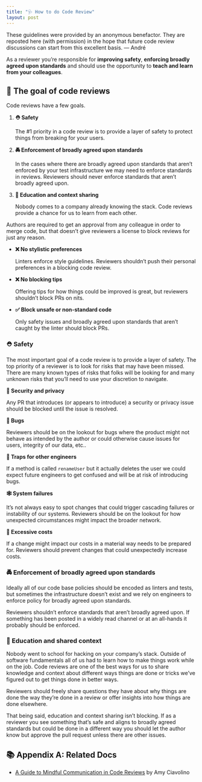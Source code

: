 ```yaml
---
title: "🩺 How to do Code Review"
layout: post
---
```


<div class="callout">
These guidelines were provided by an anonymous benefactor. They are reposted here (with permission) in the hope that future code review discussions can start from this excellent basis. &mdash; André
</div>

As a reviewer you’re responsible for **improving safety**, **enforcing broadly agreed upon standards** and should use the opportunity to **teach and learn from your colleagues**.

## 🎯 The goal of code reviews

Code reviews have a few goals.

1. **⛑ Safety**

    The #1 priority in a code review is to provide a layer of safety to protect things from breaking for your users.

2. **🚔 Enforcement of broadly agreed upon standards**

    In the cases where there are broadly agreed upon standards that aren’t enforced by your test infrastructure we may need to enforce standards in reviews. Reviewers should never enforce standards that aren’t broadly agreed upon.

3. **🧠 Education and context sharing**

    Nobody comes to a company already knowing the stack. Code reviews provide a chance for us to learn from each other.

Authors are required to get an approval from any colleague in order to merge code, but that doesn’t give reviewers a license to block reviews for just any reason.

- **❌ No stylistic preferences**

    Linters enforce style guidelines. Reviewers shouldn’t push their personal preferences in a blocking code review.

- **❌ No blocking tips**

    Offering tips for how things could be improved is great, but reviewers shouldn’t block PRs on nits.

- **✅ Block unsafe or non-standard code**

    Only safety issues and broadly agreed upon standards that aren’t caught by the linter should block PRs.

### ⛑  Safety

The most important goal of a code review is to provide a layer of safety. The top priority of a reviewer is to look for risks that may have been missed. There are many known types of risks that folks will be looking for and many unknown risks that you’ll need to use your discretion to navigate.

**🔐 Security and privacy**

Any PR that introduces (or appears to introduce) a security or privacy issue should be blocked until the issue is resolved.

**🐛 Bugs**

Reviewers should be on the lookout for bugs where the product might not behave as intended by the author or could otherwise cause issues for users, integrity of our data, etc..

**🧨 Traps for other engineers**

If a method is called `renameUser` but it actually deletes the user we could expect future engineers to get confused and will be at risk of introducing bugs.

**🕸 System failures**

It’s not always easy to spot changes that could trigger cascading failures or instability of our systems. Reviewers should be on the lookout for how unexpected circumstances might impact the broader network.

**💸 Excessive costs**

If a change might impact our costs in a material way needs to be prepared for. Reviewers should prevent changes that could unexpectedly increase costs.

### 🚔 Enforcement of broadly agreed upon standards

Ideally all of our code base policies should be encoded as linters and tests, but sometimes the infrastructure doesn’t exist and we rely on engineers to enforce policy for broadly agreed upon standards.

Reviewers shouldn’t enforce standards that aren’t broadly agreed upon. If something has been posted in a widely read channel or at an all-hands it probably should be enforced.

### 🧠 Education and shared context

Nobody went to school for hacking on your company’s stack. Outside of software fundamentals all of us had to learn how to make things work while on the job. Code reviews are one of the best ways for us to share knowledge and context about different ways things are done or tricks we’ve figured out to get things done in better ways.

Reviewers should freely share questions they have about why things are done the way they’re done in a review or offer insights into how things are done elsewhere.

That being said, education and context sharing isn’t blocking. If as a reviewer you see something that’s safe and aligns to broadly agreed standards but could be done in a different way you should let the author know but approve the pull request unless there are other issues.

## 📚 Appendix A: Related Docs

- [A Guide to Mindful Communication in Code Reviews](https://kickstarter.engineering/a-guide-to-mindful-communication-in-code-reviews-48aab5282e5e) by Amy Ciavolino
